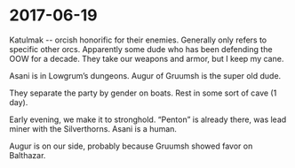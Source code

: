 # 2017-06-19

Katulmak -- orcish honorific for their enemies. Generally only refers to specific other orcs. Apparently some dude who has been defending the OOW for a decade. They take our weapons and armor, but I keep my cane.

Asani is in Lowgrum’s dungeons. Augur of Gruumsh is the super old dude.

They separate the party by gender on boats. Rest in some sort of cave (1 day).

Early evening, we make it to stronghold. “Penton” is already there, was lead miner with the Silverthorns. Asani is a human. 

Augur is on our side, probably because Gruumsh showed favor on Balthazar. 

